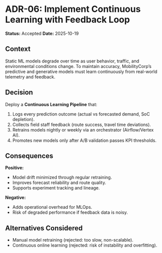 # ADR-06: Implement Continuous Learning with Feedback Loop

**Status:** Accepted
**Date:** 2025-10-19

## Context
Static ML models degrade over time as user behavior, traffic, and environmental conditions change.
To maintain accuracy, MobilityCorp’s predictive and generative models must learn continuously from real-world telemetry and feedback.

## Decision
Deploy a **Continuous Learning Pipeline** that:
1. Logs every prediction outcome (actual vs forecasted demand, SoC depletion).
2. Collects field staff feedback (route success, travel time deviations).
3. Retrains models nightly or weekly via an orchestrator (Airflow/Vertex AI).
4. Promotes new models only after A/B validation passes KPI thresholds.

## Consequences
**Positive:**
- Model drift minimized through regular retraining.
- Improves forecast reliability and route quality.
- Supports experiment tracking and lineage.

**Negative:**
- Adds operational overhead for MLOps.
- Risk of degraded performance if feedback data is noisy.

## Alternatives Considered
- Manual model retraining (rejected: too slow, non-scalable).
- Continuous online learning (rejected: risk of instability and overfitting).
